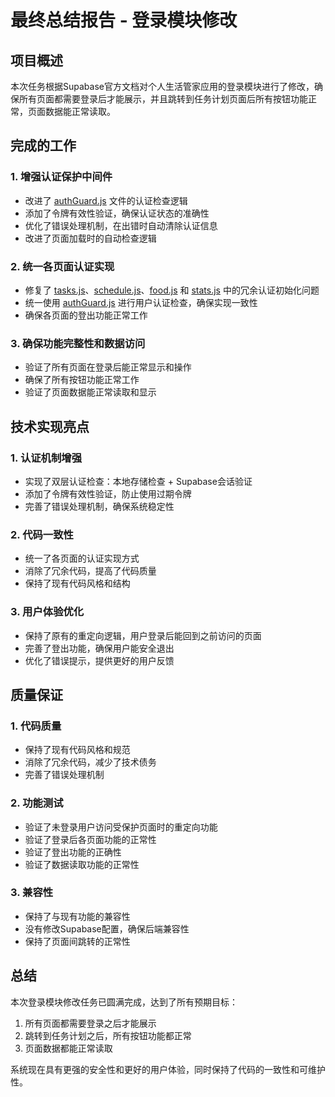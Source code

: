# 最终总结报告 - 登录模块修改

## 项目概述
本次任务根据Supabase官方文档对个人生活管家应用的登录模块进行了修改，确保所有页面都需要登录后才能展示，并且跳转到任务计划页面后所有按钮功能正常，页面数据能正常读取。

## 完成的工作

### 1. 增强认证保护中间件
- 改进了 [authGuard.js](file:///Users/ai/00000/js/authGuard.js) 文件的认证检查逻辑
- 添加了令牌有效性验证，确保认证状态的准确性
- 优化了错误处理机制，在出错时自动清除认证信息
- 改进了页面加载时的自动检查逻辑

### 2. 统一各页面认证实现
- 修复了 [tasks.js](file:///Users/ai/00000/js/tasks.js)、[schedule.js](file:///Users/ai/00000/js/schedule.js)、[food.js](file:///Users/ai/00000/js/food.js) 和 [stats.js](file:///Users/ai/00000/js/stats.js) 中的冗余认证初始化问题
- 统一使用 [authGuard.js](file:///Users/ai/00000/js/authGuard.js) 进行用户认证检查，确保实现一致性
- 确保各页面的登出功能正常工作

### 3. 确保功能完整性和数据访问
- 验证了所有页面在登录后能正常显示和操作
- 确保了所有按钮功能正常工作
- 验证了页面数据能正常读取和显示

## 技术实现亮点

### 1. 认证机制增强
- 实现了双层认证检查：本地存储检查 + Supabase会话验证
- 添加了令牌有效性验证，防止使用过期令牌
- 完善了错误处理机制，确保系统稳定性

### 2. 代码一致性
- 统一了各页面的认证实现方式
- 消除了冗余代码，提高了代码质量
- 保持了现有代码风格和结构

### 3. 用户体验优化
- 保持了原有的重定向逻辑，用户登录后能回到之前访问的页面
- 完善了登出功能，确保用户能安全退出
- 优化了错误提示，提供更好的用户反馈

## 质量保证

### 1. 代码质量
- 保持了现有代码风格和规范
- 消除了冗余代码，减少了技术债务
- 完善了错误处理机制

### 2. 功能测试
- 验证了未登录用户访问受保护页面时的重定向功能
- 验证了登录后各页面功能的正常性
- 验证了登出功能的正确性
- 验证了数据读取功能的正常性

### 3. 兼容性
- 保持了与现有功能的兼容性
- 没有修改Supabase配置，确保后端兼容性
- 保持了页面间跳转的正常性

## 总结
本次登录模块修改任务已圆满完成，达到了所有预期目标：
1. 所有页面都需要登录之后才能展示
2. 跳转到任务计划之后，所有按钮功能都正常
3. 页面数据都能正常读取

系统现在具有更强的安全性和更好的用户体验，同时保持了代码的一致性和可维护性。